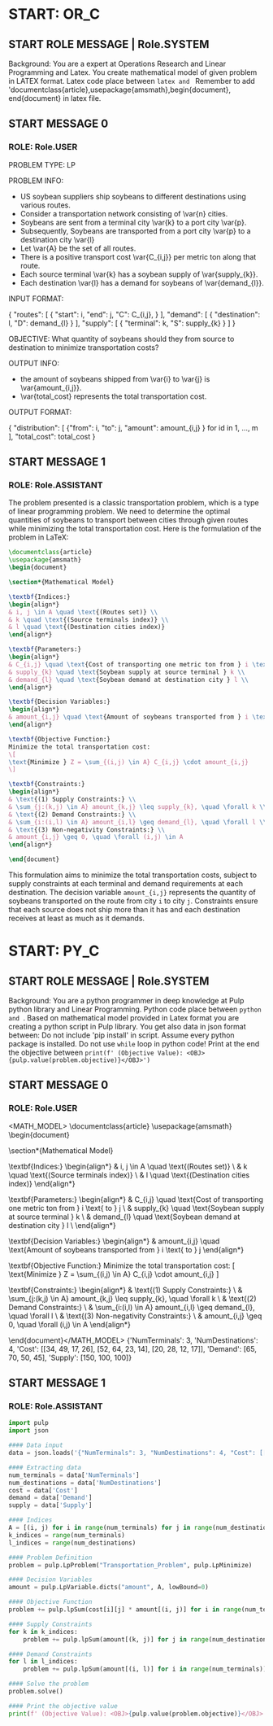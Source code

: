 # START: OR_C 
## START ROLE MESSAGE | Role.SYSTEM 
Background: You are a expert at Operations Research and Linear Programming and Latex. You create mathematical model of given problem in LATEX format. Latex code place between ```latex and ``` Remember to add 'documentclass{article},usepackage{amsmath},begin{document}, end{document} in latex file. 
## START MESSAGE 0 
### ROLE: Role.USER
<DESCRIPTION>
PROBLEM TYPE: LP

PROBLEM INFO:

- US soybean suppliers ship soybeans to different destinations using various routes.
- Consider a transportation network consisting of \var{n} cities.
- Soybeans are sent from a terminal city \var{k} to a port city \var{p}.
- Subsequently, Soybeans are transported from a port city \var{p} to a destination city \var{l}
- Let \var{A} be the set of all routes. 
- There is a positive transport cost \var{C_{i,j}} per metric ton along that route.
- Each source terminal \var{k} has a soybean supply of \var{supply_{k}}. 
- Each destination \var{l} has a demand for soybeans of \var{demand_{l}}.

INPUT FORMAT: 

{
    "routes": [
       {
        "start": i,
        "end": j,
        "C": C_{i,j},
       }
    ],
    "demand": [
        {
            "destination": l,
            "D": demand_{l}
        }
    ],
    "supply": [
        {
            "terminal": k,
            "S": supply_{k}
        }
    ]
}

OBJECTIVE: What quantity of soybeans should they from source to destination to minimize transportation costs?

OUTPUT INFO:

- the amount of soybeans shipped from \var{i} to \var{j} is \var{amount_{i,j}}.
- \var{total_cost} represents the total transportation cost.

OUTPUT FORMAT:

{
    "distribution": [
        {"from": i,
         "to": j,
         "amount": amount_{i,j}
        }
        for id in 1, ..., m
    ],
    "total_cost": total_cost
}


</DESCRIPTION>


## START MESSAGE 1 
### ROLE: Role.ASSISTANT
The problem presented is a classic transportation problem, which is a type of linear programming problem. We need to determine the optimal quantities of soybeans to transport between cities through given routes while minimizing the total transportation cost. Here is the formulation of the problem in LaTeX:

```latex
\documentclass{article}
\usepackage{amsmath}
\begin{document}

\section*{Mathematical Model}

\textbf{Indices:}
\begin{align*}
& i, j \in A \quad \text{(Routes set)} \\
& k \quad \text{(Source terminals index)} \\
& l \quad \text{(Destination cities index)} 
\end{align*}

\textbf{Parameters:}
\begin{align*}
& C_{i,j} \quad \text{Cost of transporting one metric ton from } i \text{ to } j \\
& supply_{k} \quad \text{Soybean supply at source terminal } k \\
& demand_{l} \quad \text{Soybean demand at destination city } l \\
\end{align*}

\textbf{Decision Variables:}
\begin{align*}
& amount_{i,j} \quad \text{Amount of soybeans transported from } i \text{ to } j 
\end{align*}

\textbf{Objective Function:}
Minimize the total transportation cost:
\[
\text{Minimize } Z = \sum_{(i,j) \in A} C_{i,j} \cdot amount_{i,j}
\]

\textbf{Constraints:}
\begin{align*}
& \text{(1) Supply Constraints:} \\
& \sum_{j:(k,j) \in A} amount_{k,j} \leq supply_{k}, \quad \forall k \\
& \text{(2) Demand Constraints:} \\
& \sum_{i:(i,l) \in A} amount_{i,l} \geq demand_{l}, \quad \forall l \\
& \text{(3) Non-negativity Constraints:} \\
& amount_{i,j} \geq 0, \quad \forall (i,j) \in A 
\end{align*}

\end{document}
```

This formulation aims to minimize the total transportation costs, subject to supply constraints at each terminal and demand requirements at each destination. The decision variable `amount_{i,j}` represents the quantity of soybeans transported on the route from city `i` to city `j`. Constraints ensure that each source does not ship more than it has and each destination receives at least as much as it demands.

# START: PY_C 
## START ROLE MESSAGE | Role.SYSTEM 
Background: You are a python programmer in deep knowledge at Pulp python library and Linear Programming. Python code place between ```python and ```. Based on mathematical model provided in Latex format you are creating a python script in Pulp library. You get also data in json format between: <DATA></DATA> Do not include 'pip install' in script. Assume every python package is installed. Do not use `while` loop in python code! Print at the end the objective between <OBJ></OBJ> `print(f' (Objective Value): <OBJ>{pulp.value(problem.objective)}</OBJ>')` 
## START MESSAGE 0 
### ROLE: Role.USER
<MATH_MODEL>
\documentclass{article}
\usepackage{amsmath}
\begin{document}

\section*{Mathematical Model}

\textbf{Indices:}
\begin{align*}
& i, j \in A \quad \text{(Routes set)} \\
& k \quad \text{(Source terminals index)} \\
& l \quad \text{(Destination cities index)} 
\end{align*}

\textbf{Parameters:}
\begin{align*}
& C_{i,j} \quad \text{Cost of transporting one metric ton from } i \text{ to } j \\
& supply_{k} \quad \text{Soybean supply at source terminal } k \\
& demand_{l} \quad \text{Soybean demand at destination city } l \\
\end{align*}

\textbf{Decision Variables:}
\begin{align*}
& amount_{i,j} \quad \text{Amount of soybeans transported from } i \text{ to } j 
\end{align*}

\textbf{Objective Function:}
Minimize the total transportation cost:
\[
\text{Minimize } Z = \sum_{(i,j) \in A} C_{i,j} \cdot amount_{i,j}
\]

\textbf{Constraints:}
\begin{align*}
& \text{(1) Supply Constraints:} \\
& \sum_{j:(k,j) \in A} amount_{k,j} \leq supply_{k}, \quad \forall k \\
& \text{(2) Demand Constraints:} \\
& \sum_{i:(i,l) \in A} amount_{i,l} \geq demand_{l}, \quad \forall l \\
& \text{(3) Non-negativity Constraints:} \\
& amount_{i,j} \geq 0, \quad \forall (i,j) \in A 
\end{align*}

\end{document}</MATH_MODEL>
<DATA>
{'NumTerminals': 3, 'NumDestinations': 4, 'Cost': [[34, 49, 17, 26], [52, 64, 23, 14], [20, 28, 12, 17]], 'Demand': [65, 70, 50, 45], 'Supply': [150, 100, 100]}</DATA>


## START MESSAGE 1 
### ROLE: Role.ASSISTANT
```python
import pulp
import json

#### Data input
data = json.loads('{"NumTerminals": 3, "NumDestinations": 4, "Cost": [[34, 49, 17, 26], [52, 64, 23, 14], [20, 28, 12, 17]], "Demand": [65, 70, 50, 45], "Supply": [150, 100, 100]}')

#### Extracting data
num_terminals = data['NumTerminals']
num_destinations = data['NumDestinations']
cost = data['Cost']
demand = data['Demand']
supply = data['Supply']

#### Indices
A = [(i, j) for i in range(num_terminals) for j in range(num_destinations)]
k_indices = range(num_terminals)
l_indices = range(num_destinations)

#### Problem Definition
problem = pulp.LpProblem("Transportation_Problem", pulp.LpMinimize)

#### Decision Variables
amount = pulp.LpVariable.dicts("amount", A, lowBound=0)

#### Objective Function
problem += pulp.lpSum(cost[i][j] * amount[(i, j)] for i in range(num_terminals) for j in range(num_destinations))

#### Supply Constraints
for k in k_indices:
    problem += pulp.lpSum(amount[(k, j)] for j in range(num_destinations)) <= supply[k]

#### Demand Constraints
for l in l_indices:
    problem += pulp.lpSum(amount[(i, l)] for i in range(num_terminals)) >= demand[l]

#### Solve the problem
problem.solve()

#### Print the objective value
print(f' (Objective Value): <OBJ>{pulp.value(problem.objective)}</OBJ>')
```

